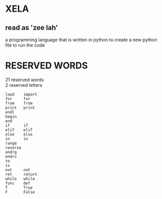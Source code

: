 # XELA
## read as 'zee lah'

a programming language that is written in python to create a new python file to run the code

# RESERVED WORDS

21 reserved words<br>
2 reserved letters

```xela
load    import
for     for
from    from
print   print
endl
begin
end
if      if
elif    elif
else    else
in      in
range
reverse
endrg
endrv
to
is
not     not
ret     return
while   while
func    def
T       True
F       False
```
